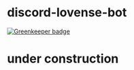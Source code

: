 # discord-lovense-bot

[![Greenkeeper badge](https://badges.greenkeeper.io/o0oNEOXo0o/discord-lovense-bot.svg)](https://greenkeeper.io/)

# under construction
